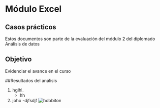 # Módulo Excel

## Casos prácticos
Estos documentos son parte de la evaluación del módulo 2 del diplomado Análisis de datos

## Objetivo
Evidenciar el avance en el curso

##Resultados del análisis
1. hglhl.
   - hh
2. joho
   -djfsdjf
![hobbiton](https://github.com/user-attachments/assets/134f99e5-ed80-4dcf-8bd9-38f3a15dc3c0)
